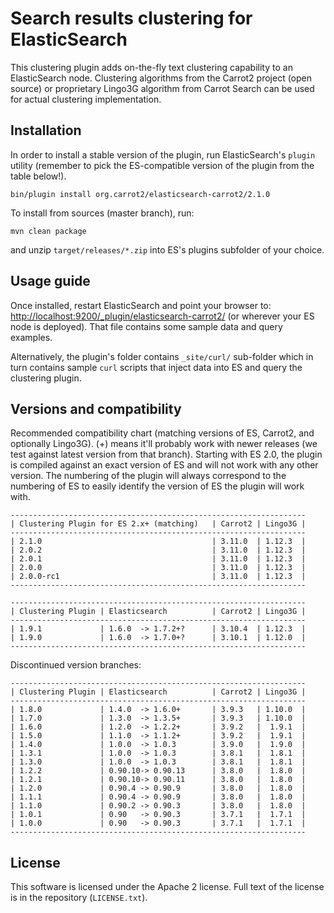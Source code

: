 Search results clustering for ElasticSearch
===========================================

This clustering plugin adds on-the-fly text clustering capability
to an ElasticSearch node. Clustering algorithms from the Carrot2
project (open source) or proprietary Lingo3G algorithm from
Carrot Search can be used for actual clustering implementation.


Installation
------------

In order to install a stable version of the plugin, 
run ElasticSearch's `plugin` utility (remember to pick the
ES-compatible version of the plugin from the table below!).

    bin/plugin install org.carrot2/elasticsearch-carrot2/2.1.0

To install from sources (master branch), run:

    mvn clean package
    
and unzip `target/releases/*.zip` into ES's plugins subfolder of
your choice.


Usage guide
-----------

Once installed, restart ElasticSearch and point your browser to:
<http://localhost:9200/_plugin/elasticsearch-carrot2/>
(or wherever your ES node is deployed). That file contains
some sample data and query examples.

Alternatively, the plugin's folder contains `_site/curl/` sub-folder
which in turn contains sample `curl` scripts that inject data into
ES and query the clustering plugin.


Versions and compatibility
--------------------------

Recommended compatibility chart (matching versions of ES, Carrot2, 
and optionally Lingo3G). (+) means it'll probably work with newer
releases (we test against latest version from that branch). Starting
with ES 2.0, the plugin is compiled against an exact version of ES
and will not work with any other version. The numbering of the plugin
will always correspond to the numbering of ES to easily identify
the version of ES the plugin will work with.

    ------------------------------------------------------------------
    | Clustering Plugin for ES 2.x+ (matching)   | Carrot2 | Lingo3G |
    ------------------------------------------------------------------
    | 2.1.0                                      | 3.11.0  | 1.12.3  |
    | 2.0.2                                      | 3.11.0  | 1.12.3  |
    | 2.0.1                                      | 3.11.0  | 1.12.3  |
    | 2.0.0                                      | 3.11.0  | 1.12.3  |
    | 2.0.0-rc1                                  | 3.11.0  | 1.12.3  |
    ------------------------------------------------------------------

    ------------------------------------------------------------------
    | Clustering Plugin | Elasticsearch          | Carrot2 | Lingo3G |
    ------------------------------------------------------------------
    | 1.9.1             | 1.6.0  -> 1.7.2+?      | 3.10.4  | 1.12.3  |
    | 1.9.0             | 1.6.0  -> 1.7.0+?      | 3.10.1  | 1.12.0  |
    ------------------------------------------------------------------


Discontinued version branches:

    ------------------------------------------------------------------
    | Clustering Plugin | Elasticsearch          | Carrot2 | Lingo3G |
    ------------------------------------------------------------------
    | 1.8.0             | 1.4.0  -> 1.6.0+       | 3.9.3   | 1.10.0  |
    | 1.7.0             | 1.3.0  -> 1.3.5+       | 3.9.3   | 1.10.0  |
    | 1.6.0             | 1.2.0  -> 1.2.2+       | 3.9.2   |  1.9.1  |
    | 1.5.0             | 1.1.0  -> 1.1.2+       | 3.9.2   |  1.9.1  |
    | 1.4.0             | 1.0.0  -> 1.0.3        | 3.9.0   |  1.9.0  |
    | 1.3.1             | 1.0.0  -> 1.0.3        | 3.8.1   |  1.8.1  |
    | 1.3.0             | 1.0.0  -> 1.0.3        | 3.8.1   |  1.8.1  |
    | 1.2.2             | 0.90.10-> 0.90.13      | 3.8.0   |  1.8.0  |
    | 1.2.1             | 0.90.10-> 0.90.11      | 3.8.0   |  1.8.0  |
    | 1.2.0             | 0.90.4 -> 0.90.9       | 3.8.0   |  1.8.0  |
    | 1.1.1             | 0.90.4 -> 0.90.9       | 3.8.0   |  1.8.0  |
    | 1.1.0             | 0.90.2 -> 0.90.3       | 3.8.0   |  1.8.0  |
    | 1.0.1             | 0.90   -> 0.90.3       | 3.7.1   |  1.7.1  |
    | 1.0.0             | 0.90   -> 0.90.3       | 3.7.1   |  1.7.1  |
    ------------------------------------------------------------------


License
-------

This software is licensed under the Apache 2 license. Full text
of the license is in the repository (`LICENSE.txt`).
